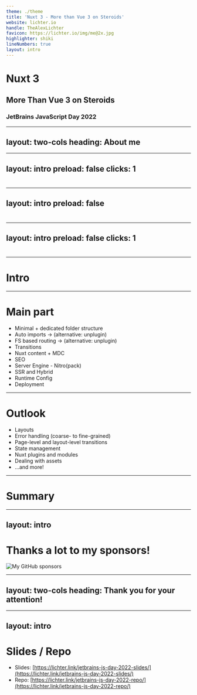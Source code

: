 ```yaml
---
theme: ./theme
title: 'Nuxt 3 - More than Vue 3 on Steroids'
website: lichter.io
handle: TheAlexLichter
favicon: https://lichter.io/img/me@2x.jpg
highlighter: shiki
lineNumbers: true
layout: intro
---
```


# <span class="text-[#00dc82]">Nuxt</span> 3 <logos-nuxt-icon class="text-xl" />

## <span class="text-[#80eec0]">More</span> Than Vue 3 on Steroids

### JetBrains JavaScript Day 2022

<style>
  h1 {
    @apply !text-5xl;
  }

  h2 {
    @apply !text-2xl !my-16;
  }

  h3 {
    @apply !text-xl
  }
</style>  

---
layout: two-cols
heading: About me
---

<template v-slot:default>
<div class="flex flex-col justify-center items-center h-full">
<img
  class="w-75 rounded-full"
  src="https://lichter.io/img/me@2x.webp"
  />
  <h2 class="mt-4">Alexander Lichter</h2>
</div>
</template>

<template v-slot:right>
<VClicks class="space-y-2 mt-10 text-xl h-full">

* <mdi-account-check class="text-green-100" /> **Web Development Consultant**
* <mdi-microphone /> Speaker & Instructor
* <logos-nuxt-icon /> Nuxt.js Maintainer
* <mdi-twitter class="text-blue-400" /> @TheAlexLichter
* <mdi-web /> [https://lichter.io](https://lichter.io)
* <mdi-github /> [manniL](https://github.com/manniL)

</VClicks>
</template>

---
layout: intro
preload: false
clicks: 1
---

<h1 class="mt-12 flex justify-center items-center">

<logos-vue v-motion class="text-8xl" :initial="{ x: -500 }" :enter="{ x: 0, transition: { duration: 500 } }"/>
<mdi-heart v-if="$slidev.nav.clicks === 0" class="text-8xl invisible"/>
<mdi-heart v-if="$slidev.nav.clicks === 1" v-motion :initial="{ x: 500 }" :enter="{ x: 0, transition: { duration: 500 } }" class="text-red-500 text-8xl" />

</h1>

<!--
* Vue is a lightweight and powerful component-level framework
* But when your project grows, you often want more than "just an SPA"
-->

---
layout: intro
preload: false
---

<h1 v-motion :initial="{ y: 0 }" :enter="{ y: -500, transition: { duration: 750, delay: 250 } }" class="mt-12 flex justify-center items-center">

<logos-vue class="text-8xl"/>
<mdi-heart class="text-red-500 text-8xl" />

</h1>

---
layout: intro
preload: false
clicks: 1
---

<h1 class="mt-12">

<logos-nuxt-icon class="text-10xl" :class="$slidev.nav.clicks === 1 && 'transition ease-in-out animate-ping'" :style="$slidev.nav.clicks === 1 && 'animation: ping 2s cubic-bezier(0, 0, 0.2, 1) 3 !important;'" v-motion :initial="{ y: 500 }" :enter="{ y: 0, transition: { duration: 500, delay: 250 } }"/>

</h1>

---

# Intro

---

# Main part

* Minimal + dedicated folder structure
* Auto imports -> (alternative: unplugin)
* FS based routing -> (alternative: unplugin)
* Transitions
* Nuxt content + MDC
* SEO
* Server Engine - Nitro(pack)
* SSR and Hybrid
* Runtime Config
* Deployment

---

# Outlook

<VClicks>

* Layouts
* Error handling (coarse- to fine-grained)
* Page-level and layout-level transitions
* State management
* Nuxt plugins and modules
* Dealing with assets
* ...and more!

</VClicks>

<!-- TODO Outlook  -->

---

# Summary

<VClicks>

<!-- TODO Summary  -->

</VClicks>


---
layout: intro
---


# Thanks a lot to my sponsors!

<img src="/sponsors.svg" class="h-70 mx-auto" alt="My GitHub sponsors">

---
layout: two-cols
heading: Thank you for your attention!
---

<template v-slot:default>
<div class="flex flex-col justify-center items-center h-full">
<img
  class="w-75 rounded-full"
  src="https://lichter.io/img/me@2x.webp"
  />
  <h2 class="mt-4">Alexander Lichter</h2>
</div>
</template>

<template v-slot:right>

* <mdi-account-check class="text-green-100" /> **Web Development Consultant**
* <mdi-microphone /> Speaker & Instructor
* <logos-nuxt-icon /> Nuxt.js Maintainer
* <mdi-twitter class="text-blue-400" /> @TheAlexLichter
* <mdi-web /> [https://lichter.io](https://lichter.io)
* <mdi-github /> [manniL](https://github.com/manniL)

</template>

<style>
  ul {
    @apply space-y-2 mt-10 text-xl h-full;
  }
</style>

---
layout: intro
---

# Slides / Repo

* Slides: [https://lichter.link/jetbrains-js-day-2022-slides/](https://lichter.link/jetbrains-js-day-2022-slides/)
* Repo: [https://lichter.link/jetbrains-js-day-2022-repo/](https://lichter.link/jetbrains-js-day-2022-repo/)
